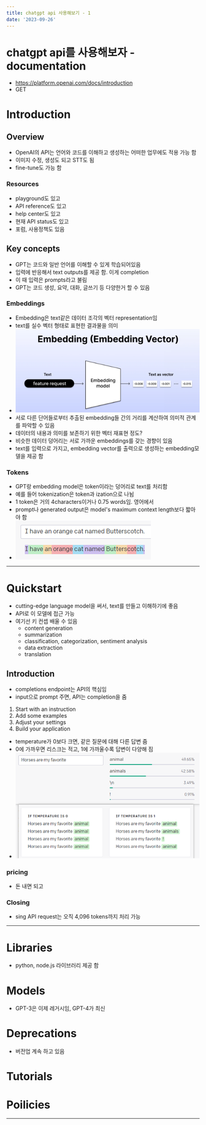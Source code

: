```yaml
---
title: chatgpt api 사용해보기 - 1
date: '2023-09-26'
---
```


# chatgpt api를 사용해보자 - documentation
- https://platform.openai.com/docs/introduction
- GET 

# Introduction
## Overview
- OpenAI의 API는 언어와 코드를 이해하고 생성하는 어떠한 업무에도 적용 가능 함
- 이미지 수정, 생성도 되고 STT도 됨
- fine-tune도 가능 함

### Resources
- playground도 있고
- API reference도 있고
- help center도 있고
- 현재 API status도 있고
- 포럼, 사용정책도 있음

## Key concepts
- GPT는 코드와 일반 언어를 이해할 수 있게 학습되어있음
- 입력에 반응해서 text outputs를 제공 함. 이게 completion
- 이 때 입력은 prompts라고 불림
- GPT는 코드 생성, 요약, 대화, 글쓰기 등 다양한거 할 수 있음

### Embeddings
- Embedding은 text같은 데이터 조각의 벡터 representation임
- text를 실수 벡터 형태로 표현한 결과물을 의미
- ![](.chatgpt-1_images/856d8cb3.png)
- 서로 다른 단어들로부터 추출된 embedding들 간의 거리를 계산하여 의미적 관계를 파악할 수 있음
- 데이터의 내용과 의미를 보존하기 위한 벡터 재표현 정도?
- 비슷한 데이터 덩어리는 서로 가까운 embeddings를 갖는 경향이 있음
- text를 입력으로 가지고, embedding vector를 출력으로 생성하는 embedding모델을 제공 함

### Tokens
- GPT랑 embedding model은 token이라는 덩어리로 text를 처리함
- 예를 들어 tokenization은 token과 ization으로 나뉨
- 1 token은 거의 4characters이거나 0.75 words임. 영어에서
- prompt나 generated output은 model's maximum context length보다 짧아야 함
- ![](.chatgpt-1_images/478d0761.png)

---

# Quickstart
- cutting-edge language model을 써서, text를 만들고 이해하기에 좋음
- API로 이 모델에 접근 가능
- 여기선 키 컨셉 배울 수 있음
  - content generation
  - summarization
  - classification, categorization, sentiment analysis
  - data extraction
  - translation

## Introduction
- completions endpoint는 API의 핵심임
- input으로 prompt 주면, API는 completion을 줌

1. Start with an instruction
2. Add some examples
3. Adjust your settings
4. Build your application

- temperature가 0보다 크면, 같은 질문에 대해 다른 답변 줌
- 0에 가까우면 리스크는 적고, 1에 가까울수록 답변이 다양해 짐
- ![](.chatgpt-1_images/b017323c.png)

### pricing
- 돈 내면 되고

### Closing
- sing API request는 오직 4,096 tokens까지 처리 가능

---

# Libraries
- python, node.js 라이브러리 제공 함

# Models
- GPT-3은 이제 레거시임, GPT-4가 최신

# Deprecations
- 버전업 계속 하고 있음

# Tutorials

# Poilicies

---
